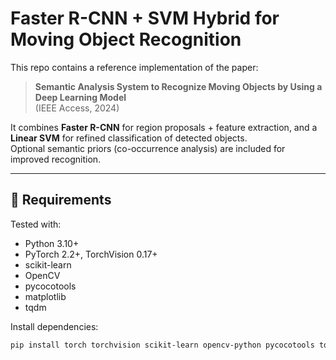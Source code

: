 # Faster R-CNN + SVM Hybrid for Moving Object Recognition

This repo contains a reference implementation of the paper:

> **Semantic Analysis System to Recognize Moving Objects by Using a Deep Learning Model**  
> (IEEE Access, 2024)

It combines **Faster R-CNN** for region proposals + feature extraction, and a **Linear SVM** for refined classification of detected objects.  
Optional semantic priors (co-occurrence analysis) are included for improved recognition.

---

## 🔧 Requirements

Tested with:
- Python 3.10+
- PyTorch 2.2+, TorchVision 0.17+
- scikit-learn
- OpenCV
- pycocotools
- matplotlib
- tqdm

Install dependencies:

```bash
pip install torch torchvision scikit-learn opencv-python pycocotools tqdm numpy matplotlib joblib
